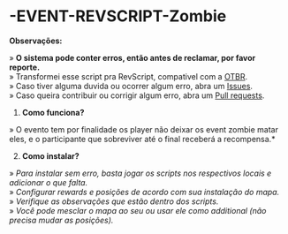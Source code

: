 # -EVENT-REVSCRIPT-Zombie

**Observações:**

» **O sistema pode conter erros, então antes de reclamar, por favor reporte.**<br>
» Transformei esse script pra RevScript, compativel com a [OTBR](https://github.com/opentibiabr/otservbr-global.git).<br>
» Caso tiver alguma duvida ou ocorrer algum erro, abra um [Issues](https://github.com/brunomaidana97/-EVENT-REVSCRIPT-Zombie/issues).<br>
» Caso queira contribuir ou corrigir algum erro, abra um [Pull requests](https://github.com/brunomaidana97/-EVENT-REVSCRIPT-Zombie/pulls).

1. **Como funciona?**

» O evento tem por finalidade os player não deixar os event zombie matar eles, e o participante que sobreviver até o final receberá a recompensa.*

2. **Como instalar?**

» *Para instalar sem erro, basta jogar os scripts nos respectivos locais e adicionar o que falta.*<br>
» *Configurar rewards e posições de acordo com sua instalação do mapa.*<br>
» *Verifique as observações que estão dentro dos scripts.*<br>
» *Você pode mesclar o mapa ao seu ou usar ele como additional (não precisa mudar as posições).*
